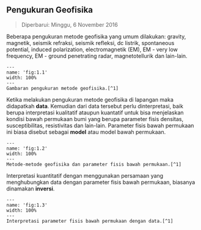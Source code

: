 ## Pengukuran Geofisika
> Diperbarui: Minggu, 6 November 2016 

Beberapa pengukuran metode geofisika yang umum dilakukan: gravity, magnetik, seismik refraksi, seismik refleksi, dc listrik, spontaneous potential, induced polarization, electromagnetik (EM), EM - very low frequency, EM - ground penetrating radar, magnetotellurik dan lain-lain.

```{figure} /figures/chap1/tutorials/surveys.png
---
name: 'fig:1.1'
width: 100%
---
Gambaran pengukuran metode geofisika.[^1]
```

Ketika melakukan pengukuran metode geofisika di lapangan maka didapatkah **data**. Kemudian dari data tersebut perlu dinterpretasi, baik berupa interpretasi kualitatif ataupun kuantatif untuk bisa menjelaskan kondisi bawah permukaan bumi yang berupa parameter fisis densitas, susceptibilitas, resistivitas dan lain-lain. Parameter fisis bawah permukaan ini biasa disebut sebagai **model** atau model bawah permukaan.

```{figure} /figures/chap1/tutorials/techniques-targets.png
---
name: 'fig:1.2'
width: 100%
---
Metode-metode geofisika dan parameter fisis bawah permukaan.[^1]
```

Interpretasi kuantitatif dengan menggunakan persamaan yang menghubungkan data dengan parameter fisis bawah permukaan, biasanya dinamakan **inversi**.


```{figure} /figures/chap1/tutorials/interpretation.jpg
---
name: 'fig:1.3'
width: 100%
---
Interpretasi parameter fisis bawah permukaan dengan data.[^1]
```

[^1]: Inversion Concept : Introduction Geophysical Inversion. Website: https://gif.eos.ubc.ca/IAG
